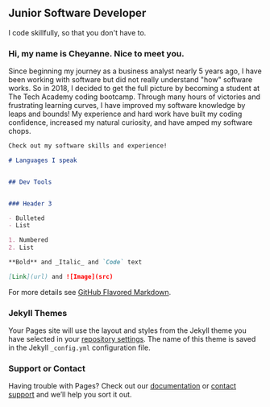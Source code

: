 ## Junior Software Developer 

I code skillfully, so that you don't have to.

### Hi, my name is Cheyanne.  Nice to meet you.

Since beginning my journey as a business analyst nearly 5 years ago, I have been working with software but did not really understand "how" software works.  So in 2018, I decided to get the full picture by becoming a student at The Tech Academy coding bootcamp.  Through many hours of victories and frustrating learning curves, I have improved my software knowledge by leaps and bounds!  My experience and hard work have built my coding confidence, increased my natural curiosity, and have amped my software chops.

```markdown
Check out my software skills and experience!

# Languages I speak


## Dev Tools 


### Header 3

- Bulleted
- List

1. Numbered
2. List

**Bold** and _Italic_ and `Code` text

[Link](url) and ![Image](src)
```

For more details see [GitHub Flavored Markdown](https://guides.github.com/features/mastering-markdown/).

### Jekyll Themes

Your Pages site will use the layout and styles from the Jekyll theme you have selected in your [repository settings](https://github.com/crolfsson/crolfsson.github.io-Cheyanne-Rolfsson/settings). The name of this theme is saved in the Jekyll `_config.yml` configuration file.

### Support or Contact

Having trouble with Pages? Check out our [documentation](https://help.github.com/categories/github-pages-basics/) or [contact support](https://github.com/contact) and we’ll help you sort it out.
